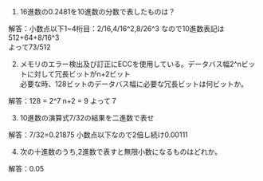 1. 16進数の0.2481を10進数の分数で表したものは？

解答：小数点以下1~4桁目：2/16,4/16^2,8/26^3 なので10進数表記は512+64+8/16^3  
  よって73/512
  
2. メモリのエラー検出及び訂正にECCを使用している。データバス幅2^nビットに対して冗長ビットがn+2ビット  
  必要な時、128ビットのデータバス幅に必要な冗長ビットは何ビットか。
  
解答：128 = 2^7 n+2 = 9 よって７

3. 10進数の演算式7/32の結果を二進数で表せ  

解答：7/32=0.21875 小数点以下なので2倍し続け0.00111  

4. 次の十進数のうち,2進数で表すと無限小数になるものはどれか。  

解答：0.05
